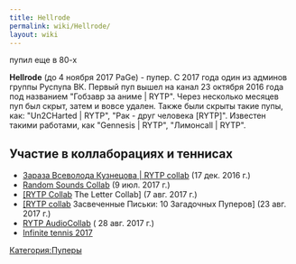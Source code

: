 ```yaml
---
title: Hellrode
permalink: wiki/Hellrode/
layout: wiki
---
```


пупил еще в 80-х

**Hellrode** (до 4 ноября 2017 PaGe) - пупер. С 2017 года один из
админов группы Руспупа ВК. Первый пуп вышел на канал 23 октября 2016
года под названием "Гобзавр за аниме \| RYTP". Через несколько месяцев
пуп был скрыт, затем и вовсе удален. Также были скрыты такие пупы, как:
"Un2CHarted \| RYTP", "Рак - друг человека \[RYTP\]". Известен такими
работами, как "Gennesis \| RYTP", "Лимонcall \| RYTP".

## Участие в коллаборациях и теннисах

-   [Зараза Всеволода Кузнецова \| RYTP
    collab](https://youtu.be/ShUmZXPfv_U?list=PLb1cTGOKwSE4ZqFJsZBoowxsiaY_9gkZN)
    (17 дек. 2016 г.)
-   [Random Sounds
    Collab](https://youtu.be/p5NGmYwKi9I?list=PLb1cTGOKwSE4ZqFJsZBoowxsiaY_9gkZN)
    (9 июл. 2017 г.)
-   [\[RYTP
    Collab](https://youtu.be/K1YXpcZDAFg?list=PLb1cTGOKwSE4ZqFJsZBoowxsiaY_9gkZN)
    The Letter Collab\] (7 авг. 2017 г.)
-   [\[RYTP
    collab](https://youtu.be/cfGzsQn4coQ?list=PLb1cTGOKwSE4ZqFJsZBoowxsiaY_9gkZN)
    Засвеченные Письки: 10 Загадочных Пуперов\] (23 авг. 2017 г.)
-   [RYTP
    AudioCollab](https://youtu.be/BAnRfsIdhmY?list=PLb1cTGOKwSE4ZqFJsZBoowxsiaY_9gkZN)
    ( 28 авг. 2017 г.)
-   [Infinite tennis 2017](https://youtu.be/jRgoV0J8SCU)

[Категория:Пуперы](Категория:Пуперы "wikilink")
